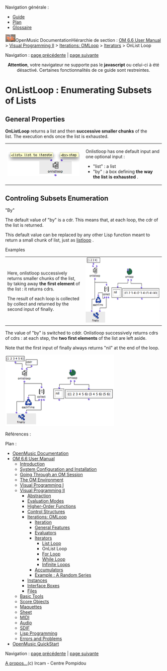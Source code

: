 <div id="tplf" class="tplPage">

<div id="tplh">

<span class="hidden">Navigation générale : </span>

  - [<span>Guide</span>](OM-Documentation.md)
  - [<span>Plan</span>](OM-Documentation_1.md)
  - [<span>Glossaire</span>](OM-Documentation_2.md)

</div>

<div id="tplt">

![empty.gif](../tplRes/page/empty.gif)![logoom1.png](../res/logoom1.png)<span class="tplTi">OpenMusic
Documentation</span><span class="sw_outStack_navRoot"><span class="hidden">Hiérarchie
de section : </span>[<span>OM 6.6 User
Manual</span>](OM-User-Manual.md)<span class="stkSep"> \>
</span>[<span>Visual Programming
II</span>](AdvancedVisualProgramming.md)<span class="stkSep"> \>
</span>[<span>Iterations: OMLoop</span>](OMLoop.md)<span class="stkSep">
\>
</span>[<span>Iterators</span>](LoopIterators.md)<span class="stkSep">
\> </span><span class="stkSel_yes"><span>OnList
Loop</span></span></span>

</div>

<div class="tplNav">

<span class="hidden">Navigation : </span>[<span>page
précédente</span>](ListLoop.md "page précédente(List Loop)")<span class="hidden">
| </span>[<span>page
suivante</span>](ForLoop.md "page suivante(For Loop)")

</div>

<div id="tplc" class="tplc_out_yes">

<div style="text-align: center;">

**Attention**, votre navigateur ne supporte pas le **javascript** ou
celui-ci à été désactivé. Certaines fonctionnalités de ce guide sont
restreintes.

</div>

<div class="headCo">

# <span>OnListLoop : Enumerating Subsets of Lists</span>

<div class="headCo_co">

<div>

<div class="part">

## <span>General Properties</span>

<div class="part_co">

<div class="infobloc">

<div class="txt">

**OnListLoop** returns a list and then **successive smaller chunks** of
the list. The execution ends once the list is exhausted.

</div>

<div class="txtRes">

<table>
<colgroup>
<col style="width: 50%" />
<col style="width: 50%" />
</colgroup>
<tbody>
<tr class="odd">
<td><div class="caption">
<div class="caption_co">
<img src="../res/onlistarg.png" width="233" height="81" alt="onlistarg.png" />
</div>
</div></td>
<td><div class="dk_txtRes_txt txt">
<p>Onlistloop has one default input and one optional input :</p>
<ul>
<li><span> "list" : a list</span></li>
<li><span> "by" : a box defining <strong>the way the list is exhausted</strong> .</span></li>
</ul>
</div></td>
</tr>
</tbody>
</table>

</div>

</div>

</div>

</div>

<div class="part">

## <span>Controling Subsets Enumeration</span>

<div class="part_co">

<div class="infobloc">

<div class="infobloc_ti">

<span>"By"</span>

</div>

<div class="txt">

The default value of "by" is a cdr. This means that, at each loop, the
cdr of the list is returned.

This default value can be replaced by any other Lisp function meant to
return a small chunk of list, just as
[<span>listloop</span>](ListLoop.md) .

</div>

</div>

<div class="bloc example">

<div class="bloc_ti example_ti">

<span>Examples</span>

</div>

<div class="txtRes">

<table>
<colgroup>
<col style="width: 50%" />
<col style="width: 50%" />
</colgroup>
<tbody>
<tr class="odd">
<td><div class="dk_txtRes_txt txt">
<p>Here, onlistloop successively returns smaller chunks of the list, by taking away <strong>the first element</strong> of the list : it returns cdrs.</p>
<p>The result of each loop is collected by collect and returned by the second input of finally.</p>
</div></td>
<td><div class="caption">
<div class="caption_co">
<img src="../res/listbya.png" width="288" height="212" alt="listbya.png" />
</div>
</div></td>
</tr>
</tbody>
</table>

</div>

<div class="txt">

The value of "by" is switched to cddr. Onlistloop successively returns
cdrs of cdrs : at each step, the **two first elements** of the list are
left aside.

Note that the first input of finally always returns "nil" at the end of
the loop.

</div>

<div class="caption">

<div class="caption_co">

![onlistby1a.png](../res/onlistby1a.png)

</div>

</div>

</div>

</div>

</div>

</div>

</div>

</div>

<span class="hidden">Références : </span>

</div>

<div id="tplo" class="tplo_out_yes">

<div class="tplOTp">

<div class="tplOBm">

<div id="mnuFrm">

<span class="hidden">Plan :</span>

<div id="mnuFrmUp" onmouseout="menuScrollTiTask.fSpeed=0;" onmouseover="if(menuScrollTiTask.fSpeed&gt;=0) {menuScrollTiTask.fSpeed=-2; scTiLib.addTaskNow(menuScrollTiTask);}" onclick="menuScrollTiTask.fSpeed-=2;" style="display: none;">

<span id="mnuFrmUpLeft">[](#)</span><span id="mnuFrmUpCenter"></span><span id="mnuFrmUpRight"></span>

</div>

<div id="mnuScroll">

  - [<span>OpenMusic Documentation</span>](OM-Documentation.md)
  - [<span>OM 6.6 User Manual</span>](OM-User-Manual.md)
      - [<span>Introduction</span>](00-Sommaire.md)
      - [<span>System Configuration and
        Installation</span>](Installation.md)
      - [<span>Going Through an OM Session</span>](Goingthrough.md)
      - [<span>The OM Environment</span>](Environment.md)
      - [<span>Visual Programming I</span>](BasicVisualProgramming.md)
      - [<span>Visual Programming
        II</span>](AdvancedVisualProgramming.md)
          - [<span>Abstraction</span>](Abstraction.md)
          - [<span>Evaluation Modes</span>](EvalModes.md)
          - [<span>Higher-Order Functions</span>](HighOrder.md)
          - [<span>Control Structures</span>](Control.md)
          - [<span>Iterations: OMLoop</span>](OMLoop.md)
              - [<span>Iteration</span>](LoopIntro.md)
              - [<span>General Features</span>](LoopGeneral.md)
              - [<span>Evaluators</span>](LoopEvaluators.md)
              - [<span>Iterators</span>](LoopIterators.md)
                  - [<span>List Loop</span>](ListLoop.md)
                  - <span id="i2" class="outLeftSel_yes"><span>OnList
                    Loop</span></span>
                  - [<span>For Loop</span>](ForLoop.md)
                  - [<span>While Loop</span>](WhileLoop.md)
                  - [<span>Infinite Loops</span>](InfiniteLoops.md)
              - [<span>Accumulators</span>](LoopAccumulators.md)
              - [<span>Example : A Random Series</span>](LoopExample.md)
          - [<span>Instances</span>](Instances.md)
          - [<span>Interface Boxes</span>](InterfaceBoxes.md)
          - [<span>Files</span>](Files.md)
      - [<span>Basic Tools</span>](BasicObjects.md)
      - [<span>Score Objects</span>](ScoreObjects.md)
      - [<span>Maquettes</span>](Maquettes.md)
      - [<span>Sheet</span>](Sheet.md)
      - [<span>MIDI</span>](MIDI.md)
      - [<span>Audio</span>](Audio.md)
      - [<span>SDIF</span>](SDIF.md)
      - [<span>Lisp Programming</span>](Lisp.md)
      - [<span>Errors and Problems</span>](errors.md)
  - [<span>OpenMusic QuickStart</span>](QuickStart-Chapters.md)

</div>

<div id="mnuFrmDown" onmouseout="menuScrollTiTask.fSpeed=0;" onmouseover="if(menuScrollTiTask.fSpeed&lt;=0) {menuScrollTiTask.fSpeed=2; scTiLib.addTaskNow(menuScrollTiTask);}" onclick="menuScrollTiTask.fSpeed+=2;" style="display: none;">

<span id="mnuFrmDownLeft">[](#)</span><span id="mnuFrmDownCenter"></span><span id="mnuFrmDownRight"></span>

</div>

</div>

</div>

</div>

</div>

<div class="tplNav">

<span class="hidden">Navigation : </span>[<span>page
précédente</span>](ListLoop.md "page précédente(List Loop)")<span class="hidden">
| </span>[<span>page
suivante</span>](ForLoop.md "page suivante(For Loop)")

</div>

<div id="tplb">

[<span>A propos...</span>](OM-Documentation_3.md)(c) Ircam - Centre
Pompidou

</div>

</div>
